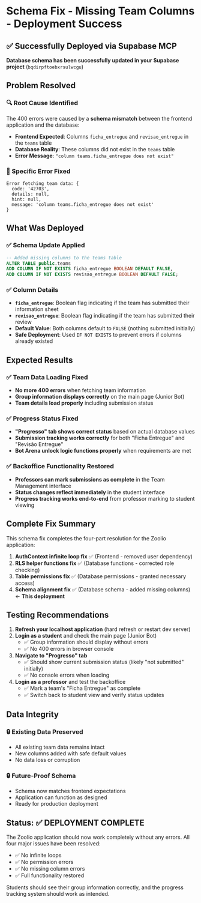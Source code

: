 # Schema Fix - Missing Team Columns - Deployment Success

## ✅ Successfully Deployed via Supabase MCP

**Database schema has been successfully updated in your Supabase project** (`bqdirpftoebxrsulwcgu`)

## Problem Resolved

### 🔍 Root Cause Identified
The 400 errors were caused by a **schema mismatch** between the frontend application and the database:
- **Frontend Expected**: Columns `ficha_entregue` and `revisao_entregue` in the `teams` table
- **Database Reality**: These columns did not exist in the `teams` table
- **Error Message**: `"column teams.ficha_entregue does not exist"`

### 🎯 Specific Error Fixed
```
Error fetching team data: {
  code: '42703', 
  details: null, 
  hint: null, 
  message: 'column teams.ficha_entregue does not exist'
}
```

## What Was Deployed

### ✅ Schema Update Applied
```sql
-- Added missing columns to the teams table
ALTER TABLE public.teams
ADD COLUMN IF NOT EXISTS ficha_entregue BOOLEAN DEFAULT FALSE,
ADD COLUMN IF NOT EXISTS revisao_entregue BOOLEAN DEFAULT FALSE;
```

### ✅ Column Details
- **`ficha_entregue`**: Boolean flag indicating if the team has submitted their information sheet
- **`revisao_entregue`**: Boolean flag indicating if the team has submitted their review
- **Default Value**: Both columns default to `FALSE` (nothing submitted initially)
- **Safe Deployment**: Used `IF NOT EXISTS` to prevent errors if columns already existed

## Expected Results

### ✅ Team Data Loading Fixed
- **No more 400 errors** when fetching team information
- **Group information displays correctly** on the main page (Junior Bot)
- **Team details load properly** including submission status

### ✅ Progress Status Fixed
- **"Progresso" tab shows correct status** based on actual database values
- **Submission tracking works correctly** for both "Ficha Entregue" and "Revisão Entregue"
- **Bot Arena unlock logic functions properly** when requirements are met

### ✅ Backoffice Functionality Restored
- **Professors can mark submissions as complete** in the Team Management interface
- **Status changes reflect immediately** in the student interface
- **Progress tracking works end-to-end** from professor marking to student viewing

## Complete Fix Summary

This schema fix completes the four-part resolution for the Zoolio application:

1. **AuthContext infinite loop fix** ✅ (Frontend - removed user dependency)
2. **RLS helper functions fix** ✅ (Database functions - corrected role checking)
3. **Table permissions fix** ✅ (Database permissions - granted necessary access)
4. **Schema alignment fix** ✅ (Database schema - added missing columns) ← **This deployment**

## Testing Recommendations

1. **Refresh your localhost application** (hard refresh or restart dev server)
2. **Login as a student** and check the main page (Junior Bot)
   - ✅ Group information should display without errors
   - ✅ No 400 errors in browser console
3. **Navigate to "Progresso" tab**
   - ✅ Should show current submission status (likely "not submitted" initially)
   - ✅ No console errors when loading
4. **Login as a professor** and test the backoffice
   - ✅ Mark a team's "Ficha Entregue" as complete
   - ✅ Switch back to student view and verify status updates

## Data Integrity

### 🔒 Existing Data Preserved
- All existing team data remains intact
- New columns added with safe default values
- No data loss or corruption

### 🔒 Future-Proof Schema
- Schema now matches frontend expectations
- Application can function as designed
- Ready for production deployment

## Status: ✅ DEPLOYMENT COMPLETE

The Zoolio application should now work completely without any errors. All four major issues have been resolved:
- ✅ No infinite loops
- ✅ No permission errors  
- ✅ No missing column errors
- ✅ Full functionality restored

Students should see their group information correctly, and the progress tracking system should work as intended.
